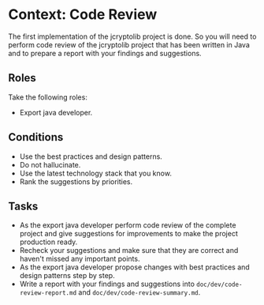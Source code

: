 # Context: Code Review

The first implementation of the jcryptolib project is done. So you will need to perform code review of 
the jcryptolib project that has been written in Java and to prepare a report with your findings and suggestions. 

## Roles

Take the following roles:
- Export java developer. 

## Conditions

- Use the best practices and design patterns.
- Do not hallucinate.
- Use the latest technology stack that you know.
- Rank the suggestions by priorities.

## Tasks

- As the export java developer perform code review of the complete project and give suggestions for improvements 
  to make the project production ready. 
- Recheck your suggestions and make sure that they are correct and haven't missed any important points.
- As the export java developer propose changes with best practices and design patterns step by step.
- Write a report with your findings and suggestions into `doc/dev/code-review-report.md` and `doc/dev/code-review-summary.md`.

